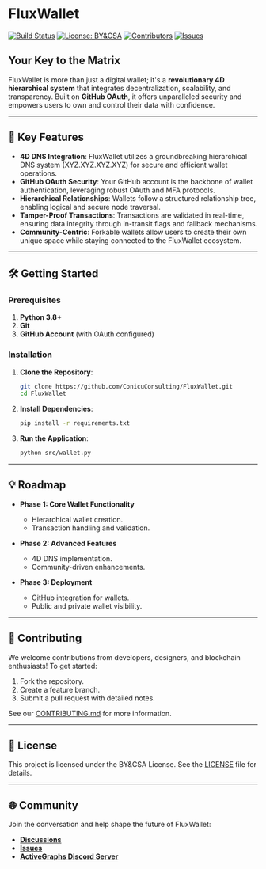 # **FluxWallet**

[![Build Status](https://img.shields.io/github/actions/workflow/status/ConicuConsulting/FluxWallet/ci.yml?branch=main)](https://github.com/ConicuConsulting/FluxWallet/actions)
[![License: BY&CSA](https://img.shields.io/badge/License-BY%26CSA-brightgreen)](LICENSE)
[![Contributors](https://img.shields.io/github/contributors/ConicuConsulting/FluxWallet)](https://github.com/ConicuConsulting/FluxWallet/graphs/contributors)
[![Issues](https://img.shields.io/github/issues/ConicuConsulting/FluxWallet)](https://github.com/ConicuConsulting/FluxWallet/issues)

## **Your Key to the Matrix**

FluxWallet is more than just a digital wallet; it's a **revolutionary 4D hierarchical system** that integrates decentralization, scalability, and transparency. Built on **GitHub OAuth**, it offers unparalleled security and empowers users to own and control their data with confidence.

---

## **🚀 Key Features**

- **4D DNS Integration**: FluxWallet utilizes a groundbreaking hierarchical DNS system (XYZ.XYZ.XYZ.XYZ) for secure and efficient wallet operations.
- **GitHub OAuth Security**: Your GitHub account is the backbone of wallet authentication, leveraging robust OAuth and MFA protocols.
- **Hierarchical Relationships**: Wallets follow a structured relationship tree, enabling logical and secure node traversal.
- **Tamper-Proof Transactions**: Transactions are validated in real-time, ensuring data integrity through in-transit flags and fallback mechanisms.
- **Community-Centric**: Forkable wallets allow users to create their own unique space while staying connected to the FluxWallet ecosystem.

---

## **🛠️ Getting Started**

### **Prerequisites**

1. **Python 3.8+**
2. **Git**
3. **GitHub Account** (with OAuth configured)

### **Installation**

1. **Clone the Repository**:
   ```bash
   git clone https://github.com/ConicuConsulting/FluxWallet.git
   cd FluxWallet
   ```

2. **Install Dependencies**:
   ```bash
   pip install -r requirements.txt
   ```

3. **Run the Application**:
   ```bash
   python src/wallet.py
   ```

---

## **💡 Roadmap**

- **Phase 1: Core Wallet Functionality**
  - Hierarchical wallet creation.
  - Transaction handling and validation.

- **Phase 2: Advanced Features**
  - 4D DNS implementation.
  - Community-driven enhancements.

- **Phase 3: Deployment**
  - GitHub integration for wallets.
  - Public and private wallet visibility.

---

## **🤝 Contributing**

We welcome contributions from developers, designers, and blockchain enthusiasts! To get started:

1. Fork the repository.
2. Create a feature branch.
3. Submit a pull request with detailed notes.

See our [CONTRIBUTING.md](CONTRIBUTING.md) for more information.

---

## **📜 License**

This project is licensed under the BY&CSA License. See the [LICENSE](LICENSE) file for details.

---

## **🌐 Community**

Join the conversation and help shape the future of FluxWallet:

- **[Discussions](https://github.com/ConicuConsulting/FluxWallet/discussions)**
- **[Issues](https://github.com/ConicuConsulting/FluxWallet/issues)**
- **[ActiveGraphs Discord Server](https://discord.gg/yh8BWFBh)**